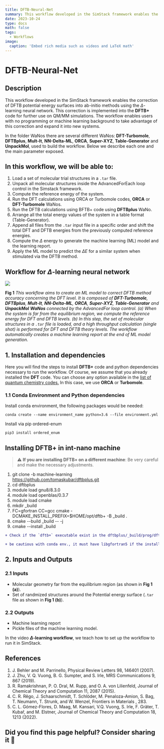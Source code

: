 ```yaml
---
title: DFTB-Neural-Net
summary: This workflow developed in the SimStack framework enables the correction of DFTB potential energy surfaces into ab-initio methods using the $\Delta$-learning neural network. 
date: 2023-10-24
type: docs
math: false
tags:
  - Workflows
image:
  caption: 'Embed rich media such as videos and LaTeX math'
---
```

# DFTB-Neural-Net

## Description
This workflow developed in the SimStack framework enables the correction of DFTB potential energy surfaces into ab-initio methods using the $\Delta$-learning neural network. This correction is implemented into the **DFTB+** code for further use on QM/MM simulations. The workflow enables users with no programming or machine learning background to take advantage of this correction and expand it into new systems.

In the folder WaNos there are several different WaNos: **DFT-Turbomole**, **DFTBplus**, **Mult-It**, **NN-Delta-ML**, **ORCA**, **Super-XYZ**, **Table-Generator** and **UnpackMol**, used to build the workflow. Below we describe each one and the main parameter exposed.

## In this workflow, we will be able to:

1. Load a set of molecular trial structures in a `.tar` file.
2. Unpack all molecular structures inside the AdvancedForEach loop control in the Simstack framework.
3. Compute the reference energy of the system.
4. Run the DFT calculations using ORCA or Turbomole codes, **ORCA** or **DFT-Turbomole** WaNos.
5. Run the DFTB calculations using BFTB+ code using **DFTBplus** WaNo. 
6. Arrange all the total energy values of the system in a table format (Table-Generator).
7. Append all files from the `.tar` input file in a specific order and shift the total DFT and DFTB energies from the previously computed reference energies.
8. Compute the $\Delta$ energy to generate the machine learning (ML) model and the learning report.
9. Apply the ML model to predict the $\Delta E$ for a similar system when stimulated via the DFTB method.

## Workflow for $\Delta$-learning neural network

![](ML-Fig1.png)

**Fig 1** _This workflow aims to create an ML model to correct DFTB method accuracy concerning the DFT level. It is composed of **DFT-Turbomole**, **DFTBplus**, **Mult-It**, **NN-Delta-ML**, **ORCA**, **Super-XYZ**, **Table-Generator** and **UnpackMol**  **WaNos** connected by the AdvancedFor loop control. (a) When the system is far from the equilibrium region, we compute the reference energy for DFT and DFTB levels. (b) In this step, the set of molecular structures in a `.tar` file is loaded, and a high throughput calculation (single shot) is performed for DFT and DFTB theory levels. The workflow automatically creates a machine learning report at the end of ML model generation._ 


## 1. Installation and dependencies
Here you will find the steps to install **DFTB+** code and python dependencies necessary to run the workflow. Of course, we assume that you already installed the **DFT** code. You can choose any option available in the [list of quantum chemistry codes.](https://en.wikipedia.org/wiki/List_of_quantum_chemistry_and_solid-state_physics_software.) In this case, we use **ORCA** or **Turbomole**.  

### 1.1 Conda Environment and Python dependencies
Install conda environment, the following packages would be needed:

```
conda create --name environment_name python=3.6 --file environment.yml
```
Install via pip ordered-enum

```
pip3 install ordered_enum
```
## Installing DFTB+ in int-nano machine
> :warning: **If you are installing DFTB+ on a different machine**: Be very careful and make the necessary adjustments.

1. git clone -b machine-learning https://github.com/tomaskubar/dftbplus.git 
2. cd dftbplus
3. module load gnu8/8.3.0
4. module load openblas/0.3.7
5. module load cmake
6. mkdir _build 
7. FC=gfortran CC=gcc cmake -DCMAKE_INSTALL_PREFIX=$HOME/opt/dftb+ -B _build .
8. cmake --build _build -- -j 
9. cmake --install _build

```diff 
+ Check if the `dftb+` executable exist in the dftbplus/_build/prog/dftb+/ folder. If so, then everything is okay. 
```

```diff 
+ be cautious with conda env., it must have libgfortran5 if the installation wants to be done inside the conda environment
```
## 2. Inputs and Outputs
### 2.1 Inputs
  - Molecular geometry far from the equilibrium region (as shown in **Fig 1 (a)**).
  - Set of randmized structures around the Potential energy surface (`.tar` file as shown in **Fig 1 (b)**).
### 2.2 Outputs
  - Machine learning report 
  - Pickle files of the machine learning model.

In the video **$\Delta$-learning workflow**, we teach how to set up the workflow to run it in SimStack. 

## References

1. J. Behler and M. Parrinello, Physical Review Letters 98, 146401 (2007).
2. J. Zhu, V. Q. Vuong, B. G. Sumpter, and S. Irle, MRS Communications 9, 867 (2019).
3. R. Ramakrishnan, P. O. Dral, M. Rupp, and O. A. von Lilienfeld, Journal of Chemical Theory and Computation 11, 2087 (2015).
4. C. R. Rêgo, J. Schaarschmidt, T. Schlöder, M. Penaloza-Amion, S. Bag, T. Neumann, T. Strunk, and W. Wenzel, Frontiers in Materials , 283.
5. C. L. Gómez-Flores, D. Maag, M. Kansari, V.Q. Vuong, S. Irle, F. Gräter, T. Kubař, and M. Elstner, Journal of Chemical Theory and Computation 18, 1213 (2022).



## Did you find this page helpful? Consider sharing it 🙌
